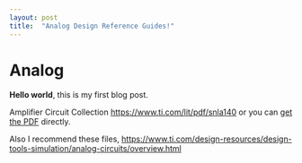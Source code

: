 ```yaml
---
layout: post
title:  "Analog Design Reference Guides!"
---
```


# Analog

**Hello world**, this is my first blog post.

Amplifier Circuit Collection 
https://www.ti.com/lit/pdf/snla140
or you can [get the PDF](/blog/assets/snla140d.pdf) directly.

Also I recommend these files,
https://www.ti.com/design-resources/design-tools-simulation/analog-circuits/overview.html
